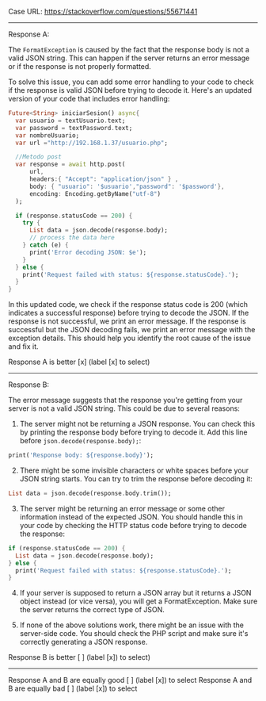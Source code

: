 Case URL: https://stackoverflow.com/questions/55671441

------
Response A:

The `FormatException` is caused by the fact that the response body is not a valid JSON string. This can happen if the server returns an error message or if the response is not properly formatted.

To solve this issue, you can add some error handling to your code to check if the response is valid JSON before trying to decode it. Here's an updated version of your code that includes error handling:

```dart
Future<String> iniciarSesion() async{
  var usuario = textUsuario.text;
  var password = textPassword.text;
  var nombreUsuario;
  var url ="http://192.168.1.37/usuario.php";

  //Metodo post
  var response = await http.post(
      url,
      headers:{ "Accept": "application/json" } ,
      body: { "usuario": '$usuario',"password": '$password'},
      encoding: Encoding.getByName("utf-8")
  );

  if (response.statusCode == 200) {
    try {
      List data = json.decode(response.body);
      // process the data here
    } catch (e) {
      print('Error decoding JSON: $e');
    }
  } else {
    print('Request failed with status: ${response.statusCode}.');
  }
}
```

In this updated code, we check if the response status code is 200 (which indicates a successful response) before trying to decode the JSON. If the response is not successful, we print an error message. If the response is successful but the JSON decoding fails, we print an error message with the exception details. This should help you identify the root cause of the issue and fix it.

Response A is better [x] (label [x] to select)

-------
Response B:

The error message suggests that the response you're getting from your server is not a valid JSON string. This could be due to several reasons:

1. The server might not be returning a JSON response. You can check this by printing the response body before trying to decode it. Add this line before `json.decode(response.body);`:

```dart
print('Response body: ${response.body}');
```

2. There might be some invisible characters or white spaces before your JSON string starts. You can try to trim the response before decoding it:

```dart
List data = json.decode(response.body.trim());
```

3. The server might be returning an error message or some other information instead of the expected JSON. You should handle this in your code by checking the HTTP status code before trying to decode the response:

```dart
if (response.statusCode == 200) {
  List data = json.decode(response.body);
} else {
  print('Request failed with status: ${response.statusCode}.');
}
```

4. If your server is supposed to return a JSON array but it returns a JSON object instead (or vice versa), you will get a FormatException. Make sure the server returns the correct type of JSON.

5. If none of the above solutions work, there might be an issue with the server-side code. You should check the PHP script and make sure it's correctly generating a JSON response.

Response B is better [ ] (label [x]) to select)

-------

Response A and B are equally good [ ] (label [x]) to select
Response A and B are equally bad [ ] (label [x]) to select
